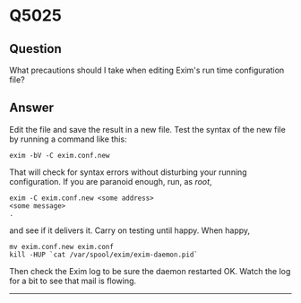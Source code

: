 Q5025
=====

Question
--------

What precautions should I take when editing Exim's run time
configuration file?

Answer
------

Edit the file and save the result in a new file. Test the syntax of the
new file by running a command like this:

    exim -bV -C exim.conf.new

That will check for syntax errors without disturbing your running
configuration. If you are paranoid enough, run, as *root*,

    exim -C exim.conf.new <some address>
    <some message>
    .

and see if it delivers it. Carry on testing until happy. When happy,

    mv exim.conf.new exim.conf
    kill -HUP `cat /var/spool/exim/exim-daemon.pid`

Then check the Exim log to be sure the daemon restarted OK. Watch the
log for a bit to see that mail is flowing.

* * * * *
